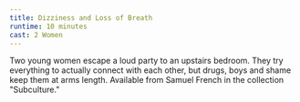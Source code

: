 ```yaml
---
title: Dizziness and Loss of Breath
runtime: 10 minutes
cast: 2 Women
---
```

Two young women escape a loud party to an upstairs bedroom. They try everything to actually connect with each other, but drugs, boys and shame keep them at arms length. Available from Samuel French in the collection "Subculture."
